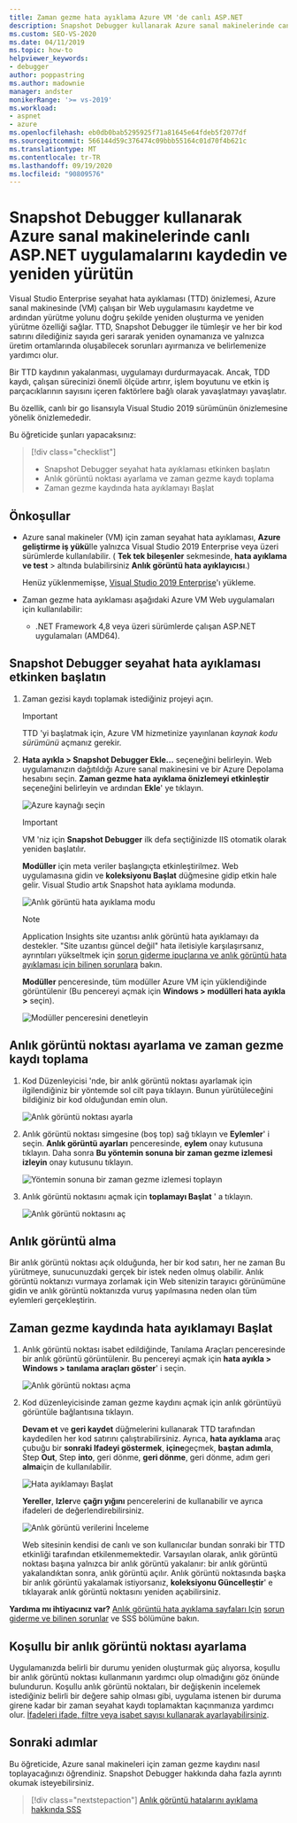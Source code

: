 ```yaml
---
title: Zaman gezme hata ayıklama Azure VM 'de canlı ASP.NET
description: Snapshot Debugger kullanarak Azure sanal makinelerinde canlı ASP.NET uygulamalarını kaydetme ve yeniden oynatma hakkında bilgi edinin.
ms.custom: SEO-VS-2020
ms.date: 04/11/2019
ms.topic: how-to
helpviewer_keywords:
- debugger
author: poppastring
ms.author: madownie
manager: andster
monikerRange: '>= vs-2019'
ms.workload:
- aspnet
- azure
ms.openlocfilehash: eb0db0bab5295925f71a81645e64fdeb5f2077df
ms.sourcegitcommit: 566144d59c376474c09bbb55164c01d70f4b621c
ms.translationtype: MT
ms.contentlocale: tr-TR
ms.lasthandoff: 09/19/2020
ms.locfileid: "90809576"
---
```

# <a name="record-and-replay-live-aspnet-apps-on-azure-virtual-machines-using-the-snapshot-debugger"></a>Snapshot Debugger kullanarak Azure sanal makinelerinde canlı ASP.NET uygulamalarını kaydedin ve yeniden yürütün

Visual Studio Enterprise seyahat hata ayıklaması (TTD) önizlemesi, Azure sanal makinesinde (VM) çalışan bir Web uygulamasını kaydetme ve ardından yürütme yolunu doğru şekilde yeniden oluşturma ve yeniden yürütme özelliği sağlar. TTD, Snapshot Debugger ile tümleşir ve her bir kod satırını dilediğiniz sayıda geri sararak yeniden oynamanıza ve yalnızca üretim ortamlarında oluşabilecek sorunları ayırmanıza ve belirlemenize yardımcı olur.

Bir TTD kaydının yakalanması, uygulamayı durdurmayacak. Ancak, TDD kaydı, çalışan sürecinizi önemli ölçüde artırır, işlem boyutunu ve etkin iş parçacıklarının sayısını içeren faktörlere bağlı olarak yavaşlatmayı yavaşlatır.

Bu özellik, canlı bir go lisansıyla Visual Studio 2019 sürümünün önizlemesine yönelik önizlemededir.

Bu öğreticide şunları yapacaksınız:

> [!div class="checklist"]
> * Snapshot Debugger seyahat hata ayıklaması etkinken başlatın
> * Anlık görüntü noktası ayarlama ve zaman gezme kaydı toplama
> * Zaman gezme kaydında hata ayıklamayı Başlat

## <a name="prerequisites"></a>Önkoşullar

* Azure sanal makineler (VM) için zaman seyahat hata ayıklaması, **Azure geliştirme iş yükü**Ile yalnızca Visual Studio 2019 Enterprise veya üzeri sürümlerde kullanılabilir. ( **Tek tek bileşenler** sekmesinde, **hata ayıklama ve test**  >  altında bulabilirsiniz **Anlık görüntü hata ayıklayıcısı**.)

    Henüz yüklenmemişse, [Visual Studio 2019 Enterprise](https://visualstudio.microsoft.com/vs/)'ı yükleme.

* Zaman gezme hata ayıklaması aşağıdaki Azure VM Web uygulamaları için kullanılabilir:
  * .NET Framework 4,8 veya üzeri sürümlerde çalışan ASP.NET uygulamaları (AMD64).

## <a name="start-the-snapshot-debugger-with-time-travel-debugging-enabled"></a>Snapshot Debugger seyahat hata ayıklaması etkinken başlatın

1. Zaman gezisi kaydı toplamak istediğiniz projeyi açın.

    > [!IMPORTANT]
    > TTD 'yi başlatmak için, Azure VM hizmetinize yayınlanan *kaynak kodu sürümünü* açmanız gerekir.

1. **Hata ayıkla > Snapshot Debugger Ekle...** seçeneğini belirleyin. Web uygulamanızın dağıtıldığı Azure sanal makinesini ve bir Azure Depolama hesabını seçin. **Zaman gezme hata ayıklama önizlemeyi etkinleştir** seçeneğini belirleyin ve ardından **Ekle**' ye tıklayın.

      ![Azure kaynağı seçin](../debugger/media/time-travel-debugging-select-azure-resource-vm.png)

    > [!IMPORTANT]
    > VM 'niz için **Snapshot Debugger** ilk defa seçtiğinizde IIS otomatik olarak yeniden başlatılır.

    **Modüller** için meta veriler başlangıçta etkinleştirilmez. Web uygulamasına gidin ve **koleksiyonu Başlat** düğmesine gidip etkin hale gelir. Visual Studio artık Snapshot hata ayıklama modunda.

   ![Anlık görüntü hata ayıklama modu](../debugger/media/snapshot-message.png)

    > [!NOTE]
    > Application Insights site uzantısı anlık görüntü hata ayıklamayı da destekler. "Site uzantısı güncel değil" hata iletisiyle karşılaşırsanız, ayrıntıları yükseltmek için [sorun giderme ipuçlarına ve anlık görüntü hata ayıklaması için bilinen sorunlara](../debugger/debug-live-azure-apps-troubleshooting.md) bakın.

   **Modüller** penceresinde, tüm modüller Azure VM için yüklendiğinde görüntülenir (Bu pencereyi açmak için **Windows > modülleri hata ayıkla >** seçin).

   ![Modüller penceresini denetleyin](../debugger/media/snapshot-modules.png)

## <a name="set-a-snappoint-and-collect-a-time-travel-recording"></a>Anlık görüntü noktası ayarlama ve zaman gezme kaydı toplama

1. Kod Düzenleyicisi 'nde, bir anlık görüntü noktası ayarlamak için ilgilendiğiniz bir yöntemde sol cilt paya tıklayın. Bunun yürütüleceğini bildiğiniz bir kod olduğundan emin olun.

   ![Anlık görüntü noktası ayarla](../debugger/media/time-travel-debugging-set-snappoint-settings.png)

1. Anlık görüntü noktası simgesine (boş top) sağ tıklayın ve **Eylemler**' i seçin. **Anlık görüntü ayarları** penceresinde, **eylem** onay kutusuna tıklayın. Daha sonra **Bu yöntemin sonuna bir zaman gezme izlemesi izleyin** onay kutusunu tıklayın.

   ![Yöntemin sonuna bir zaman gezme izlemesi toplayın](../debugger/media/time-travel-debugging-set-snappoint-action.png)

1. Anlık görüntü noktasını açmak için **toplamayı Başlat** ' a tıklayın.

   ![Anlık görüntü noktasını aç](../debugger/media/snapshot-start-collection.png)

## <a name="take-a-snapshot"></a>Anlık görüntü alma

Bir anlık görüntü noktası açık olduğunda, her bir kod satırı, her ne zaman Bu yürütmeye, sunucunuzdaki gerçek bir istek neden olmuş olabilir. Anlık görüntü noktanızı vurmaya zorlamak için Web sitenizin tarayıcı görünümüne gidin ve anlık görüntü noktanızda vuruş yapılmasına neden olan tüm eylemleri gerçekleştirin.

## <a name="start-debugging-a-time-travel-recording"></a>Zaman gezme kaydında hata ayıklamayı Başlat

1. Anlık görüntü noktası isabet edildiğinde, Tanılama Araçları penceresinde bir anlık görüntü görüntülenir. Bu pencereyi açmak için **hata ayıkla > Windows > tanılama araçları göster**' i seçin.

   ![Anlık görüntü noktası açma](../debugger/media/snapshot-diagsession-window.png)

1. Kod düzenleyicisinde zaman gezme kaydını açmak için anlık görüntüyü görüntüle bağlantısına tıklayın.
  
   **Devam et** ve **geri kaydet** düğmelerini kullanarak TTD tarafından kaydedilen her kod satırını çalıştırabilirsiniz. Ayrıca, **hata ayıklama** araç çubuğu bir **sonraki Ifadeyi göstermek**, **içine**geçmek, **baştan adımla**, Step **Out**, Step **into**, geri dönme, **geri dönme**, geri dönme, adım geri **alma**için de kullanılabilir.

   ![Hata ayıklamayı Başlat](../debugger/media/time-travel-debugging-step-commands.png)

   **Yereller**, **Izler**ve **çağrı yığını** pencerelerini de kullanabilir ve ayrıca ifadeleri de değerlendirebilirsiniz.

   ![Anlık görüntü verilerini İnceleme](../debugger/media/time-travel-debugging-start-debugging.png)

    Web sitesinin kendisi de canlı ve son kullanıcılar bundan sonraki bir TTD etkinliği tarafından etkilenmemektedir. Varsayılan olarak, anlık görüntü noktası başına yalnızca bir anlık görüntü yakalanır: bir anlık görüntü yakalandıktan sonra, anlık görüntü açılır. Anlık görüntü noktasında başka bir anlık görüntü yakalamak istiyorsanız, **koleksiyonu Güncelleştir**' e tıklayarak anlık görüntü noktasını yeniden açabilirsiniz.

**Yardıma mı ihtiyacınız var?** [Anlık görüntü hata ayıklama sayfaları Için](../debugger/debug-live-azure-apps-faq.md) [sorun giderme ve bilinen sorunlar](../debugger/debug-live-azure-apps-troubleshooting.md) ve SSS bölümüne bakın.

## <a name="set-a-conditional-snappoint"></a>Koşullu bir anlık görüntü noktası ayarlama

Uygulamanızda belirli bir durumu yeniden oluşturmak güç alıyorsa, koşullu bir anlık görüntü noktası kullanmanın yardımcı olup olmadığını göz önünde bulundurun. Koşullu anlık görüntü noktaları, bir değişkenin incelemek istediğiniz belirli bir değere sahip olması gibi, uygulama istenen bir duruma girene kadar bir zaman seyahat kaydı toplamaktan kaçınmanıza yardımcı olur. [İfadeleri ifade, filtre veya isabet sayısı kullanarak ayarlayabilirsiniz](../debugger/debug-live-azure-apps-troubleshooting.md).

## <a name="next-steps"></a>Sonraki adımlar

Bu öğreticide, Azure sanal makineleri için zaman gezme kaydını nasıl toplayacağınızı öğrendiniz. Snapshot Debugger hakkında daha fazla ayrıntı okumak isteyebilirsiniz.

> [!div class="nextstepaction"]
> [Anlık görüntü hatalarını ayıklama hakkında SSS](../debugger/debug-live-azure-apps-faq.md)